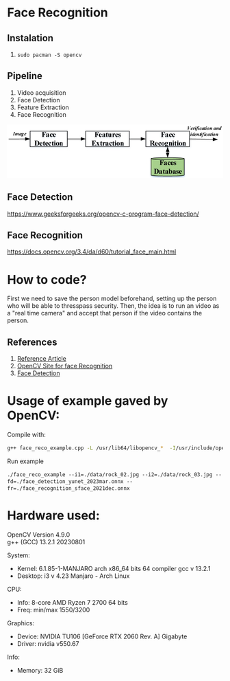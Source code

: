 # Face Recognition

## Instalation

1. `sudo pacman -S opencv`

## Pipeline

1. Video acquisition
2. Face Detection
3. Feature Extraction
3. Face Recognition

![Pipeline](./pipeline.jpg)

## Face Detection

https://www.geeksforgeeks.org/opencv-c-program-face-detection/

## Face Recognition

https://docs.opencv.org/3.4/da/d60/tutorial_face_main.html


# How to code?

First we need to save the person model beforehand, setting up the person who will be able to thresspass security.
Then, the idea is to run an video as a "real time camera" and accept that person if the video contains the person.


## References

1. [Reference Article](https://www.mdpi.com/1424-8220/20/2/342) 
2. [OpenCV Site for face Recognition](https://docs.opencv.org/3.4/da/d60/tutorial_face_main.html)
3. [Face Detection](https://www.geeksforgeeks.org/opencv-c-program-face-detection/)

# Usage of example gaved by OpenCV:
Compile with:

```bash
g++ face_reco_example.cpp -L /usr/lib64/libopencv_*  -I/usr/include/opencv4  -o face_reco_example
```

Run example
```
./face_reco_example --i1=./data/rock_02.jpg --i2=./data/rock_03.jpg --fd=./face_detection_yunet_2023mar.onnx --fr=./face_recognition_sface_2021dec.onnx
```

# Hardware used:

OpenCV Version 4.9.0  
g++ (GCC) 13.2.1 20230801

System:

 - Kernel: 6.1.85-1-MANJARO arch x86_64 bits 64 compiler gcc v 13.2.1
 - Desktop: i3 v 4.23 Manjaro - Arch Linux  

CPU:
 - Info: 8-core AMD Ryzen 7 2700 64 bits 
 - Freq: min/max 1550/3200 

Graphics:
 - Device: NVIDIA TU106 [GeForce RTX 2060 Rev. A] Gigabyte
 - Driver: nvidia v550.67

Info:
 - Memory: 32 GiB

